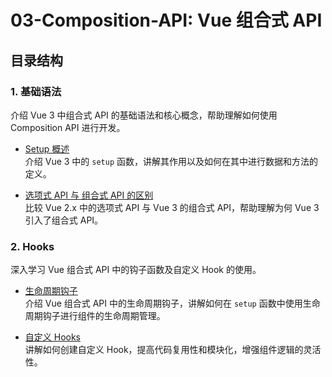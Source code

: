 # 03-Composition-API: Vue 组合式 API

## 目录结构

### 1. 基础语法

介绍 Vue 3 中组合式 API 的基础语法和核心概念，帮助理解如何使用 Composition API 进行开发。

- [Setup 概述](1-Basic-Gramma/1-Setup概述.md)  
  介绍 Vue 3 中的 `setup` 函数，讲解其作用以及如何在其中进行数据和方法的定义。

- [选项式 API 与 组合式 API 的区别](1-Basic-Gramma/2-选项式API与组合式API的区别.md)  
  比较 Vue 2.x 中的选项式 API 与 Vue 3 的组合式 API，帮助理解为何 Vue 3 引入了组合式 API。

### 2. Hooks

深入学习 Vue 组合式 API 中的钩子函数及自定义 Hook 的使用。

- [生命周期钩子](2-Hooks/1-生命周期钩子.md)  
  介绍 Vue 组合式 API 中的生命周期钩子，讲解如何在 `setup` 函数中使用生命周期钩子进行组件的生命周期管理。

- [自定义 Hooks](2-Hooks/2-自定义Hooks.md)  
  讲解如何创建自定义 Hook，提高代码复用性和模块化，增强组件逻辑的灵活性。